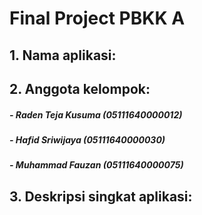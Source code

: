 # Final Project PBKK A

## 1. Nama aplikasi:

## 2. Anggota kelompok:
#####   - Raden Teja Kusuma (05111640000012)
#####   - Hafid Sriwijaya   (05111640000030)
#####   - Muhammad Fauzan (05111640000075)

## 3. Deskripsi singkat aplikasi:
